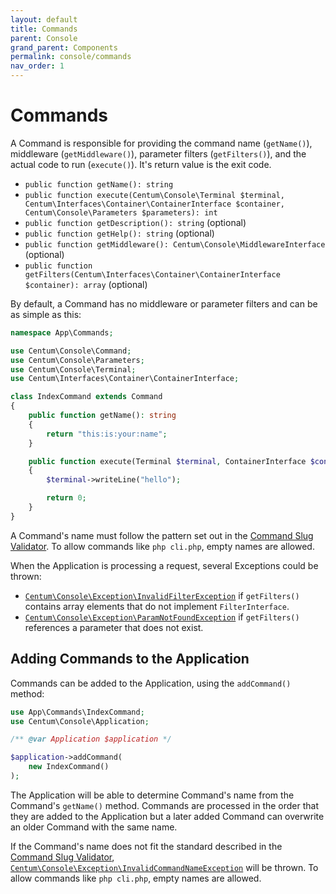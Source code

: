 ```yaml
---
layout: default
title: Commands
parent: Console
grand_parent: Components
permalink: console/commands
nav_order: 1
---
```




# Commands

A Command is responsible for providing the command name (`getName()`), middleware (`getMiddleware()`), parameter filters (`getFilters()`), and the actual code to run (`execute()`).
It's return value is the exit code.

- `public function getName(): string`
- `public function execute(Centum\Console\Terminal $terminal, Centum\Interfaces\Container\ContainerInterface $container, Centum\Console\Parameters $parameters): int`
- `public function getDescription(): string` (optional)
- `public function getHelp(): string` (optional)
- `public function getMiddleware(): Centum\Console\MiddlewareInterface` (optional)
- `public function getFilters(Centum\Interfaces\Container\ContainerInterface $container): array` (optional)

By default, a Command has no middleware or parameter filters and can be as simple as this:

```php
namespace App\Commands;

use Centum\Console\Command;
use Centum\Console\Parameters;
use Centum\Console\Terminal;
use Centum\Interfaces\Container\ContainerInterface;

class IndexCommand extends Command
{
    public function getName(): string
    {
        return "this:is:your:name";
    }

    public function execute(Terminal $terminal, ContainerInterface $container, Parameters $parameters): int
    {
        $terminal->writeLine("hello");

        return 0;
    }
}
```

A Command's name must follow the pattern set out in the [Command Slug Validator](https://github.com/SidRoberts/centum/blob/development/src/Validator/CommandSlug.php).
To allow commands like `php cli.php`, empty names are allowed.

When the Application is processing a request, several Exceptions could be thrown:

- [`Centum\Console\Exception\InvalidFilterException`](https://github.com/SidRoberts/centum/blob/development/src/Console/Exception/InvalidFilterException.php) if `getFilters()` contains array elements that do not implement `FilterInterface`.
- [`Centum\Console\Exception\ParamNotFoundException`](https://github.com/SidRoberts/centum/blob/development/src/Console/Exception/ParamNotFoundException.php) if `getFilters()` references a parameter that does not exist.



## Adding Commands to the Application

Commands can be added to the Application, using the `addCommand()` method:

```php
use App\Commands\IndexCommand;
use Centum\Console\Application;

/** @var Application $application */

$application->addCommand(
    new IndexCommand()
);
```

The Application will be able to determine Command's name from the Command's `getName()` method.
Commands are processed in the order that they are added to the Application but a later added Command can overwrite an older Command with the same name.

If the Command's name does not fit the standard described in the [Command Slug Validator](https://github.com/SidRoberts/centum/blob/development/src/Validator/CommandSlug.php), [`Centum\Console\Exception\InvalidCommandNameException`](https://github.com/SidRoberts/centum/blob/development/src/Console/Exception/InvalidCommandNameException.php) will be thrown.
To allow commands like `php cli.php`, empty names are allowed.
